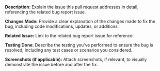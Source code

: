 **Description:**
Explain the issue this pull request addresses in detail, referencing the related bug report issue.

**Changes Made:**
Provide a clear explanation of the changes made to fix the bug, including code modifications, updates, or additions.

**Related Issue:**
Link to the related bug report issue for reference.

**Testing Done:**
Describe the testing you've performed to ensure the bug is resolved, including any test cases or scenarios you considered.

**Screenshots (if applicable):**
Attach screenshots, if relevant, to visually demonstrate the issue before and after the fix.

